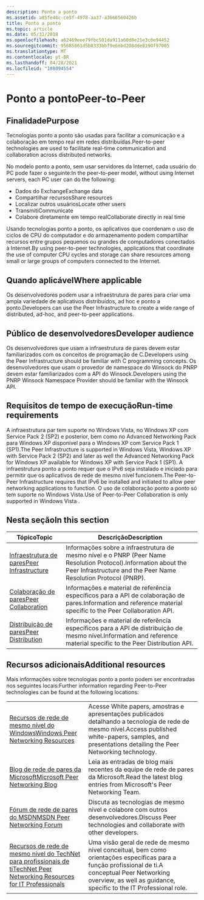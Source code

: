```yaml
---
description: Ponto a ponto
ms.assetid: a85fe46c-ce5f-4978-aa37-a3666560426b
title: Ponto a ponto
ms.topic: article
ms.date: 05/31/2018
ms.openlocfilehash: a62469eee79fbc501da911a60d8e21e3c6e94452
ms.sourcegitcommit: 95685061d5b0333bbf9e6ebd208dde8190f97005
ms.translationtype: MT
ms.contentlocale: pt-BR
ms.lasthandoff: 04/28/2021
ms.locfileid: "108094554"
---
```

# <a name="peer-to-peer"></a><span data-ttu-id="4e127-103">Ponto a ponto</span><span class="sxs-lookup"><span data-stu-id="4e127-103">Peer-to-Peer</span></span>

## <a name="purpose"></a><span data-ttu-id="4e127-104">Finalidade</span><span class="sxs-lookup"><span data-stu-id="4e127-104">Purpose</span></span>

<span data-ttu-id="4e127-105">Tecnologias ponto a ponto são usadas para facilitar a comunicação e a colaboração em tempo real em redes distribuídas.</span><span class="sxs-lookup"><span data-stu-id="4e127-105">Peer-to-peer technologies are used to facilitate real-time communication and collaboration across distributed networks.</span></span>

<span data-ttu-id="4e127-106">No modelo ponto a ponto, sem usar servidores da Internet, cada usuário do PC pode fazer o seguinte:</span><span class="sxs-lookup"><span data-stu-id="4e127-106">In the peer-to-peer model, without using Internet servers, each PC user can do the following:</span></span>

-   <span data-ttu-id="4e127-107">Dados do Exchange</span><span class="sxs-lookup"><span data-stu-id="4e127-107">Exchange data</span></span>
-   <span data-ttu-id="4e127-108">Compartilhar recursos</span><span class="sxs-lookup"><span data-stu-id="4e127-108">Share resources</span></span>
-   <span data-ttu-id="4e127-109">Localizar outros usuários</span><span class="sxs-lookup"><span data-stu-id="4e127-109">Locate other users</span></span>
-   <span data-ttu-id="4e127-110">Transmiti</span><span class="sxs-lookup"><span data-stu-id="4e127-110">Communicate</span></span>
-   <span data-ttu-id="4e127-111">Colabore diretamente em tempo real</span><span class="sxs-lookup"><span data-stu-id="4e127-111">Collaborate directly in real time</span></span>

<span data-ttu-id="4e127-112">Usando tecnologias ponto a ponto, os aplicativos que coordenam o uso de ciclos de CPU do computador e do armazenamento podem compartilhar recursos entre grupos pequenos ou grandes de computadores conectados à Internet.</span><span class="sxs-lookup"><span data-stu-id="4e127-112">By using peer-to-peer technologies, applications that coordinate the use of computer CPU cycles and storage can share resources among small or large groups of computers connected to the Internet.</span></span>

## <a name="where-applicable"></a><span data-ttu-id="4e127-113">Quando aplicável</span><span class="sxs-lookup"><span data-stu-id="4e127-113">Where applicable</span></span>

<span data-ttu-id="4e127-114">Os desenvolvedores podem usar a infraestrutura de pares para criar uma ampla variedade de aplicativos distribuídos, ad hoc e ponto a ponto.</span><span class="sxs-lookup"><span data-stu-id="4e127-114">Developers can use the Peer Infrastructure to create a wide range of distributed, ad-hoc, and peer-to-peer applications.</span></span>

## <a name="developer-audience"></a><span data-ttu-id="4e127-115">Público de desenvolvedores</span><span class="sxs-lookup"><span data-stu-id="4e127-115">Developer audience</span></span>

<span data-ttu-id="4e127-116">Os desenvolvedores que usam a infraestrutura de pares devem estar familiarizados com os conceitos de programação de C.</span><span class="sxs-lookup"><span data-stu-id="4e127-116">Developers using the Peer Infrastructure should be familiar with C programming concepts.</span></span> <span data-ttu-id="4e127-117">Os desenvolvedores que usam o provedor de namespace do Winsock do PNRP devem estar familiarizados com a API do Winsock.</span><span class="sxs-lookup"><span data-stu-id="4e127-117">Developers using the PNRP Winsock Namespace Provider should be familiar with the Winsock API.</span></span>

## <a name="run-time-requirements"></a><span data-ttu-id="4e127-118">Requisitos de tempo de execução</span><span class="sxs-lookup"><span data-stu-id="4e127-118">Run-time requirements</span></span>

<span data-ttu-id="4e127-119">A infraestrutura par tem suporte no Windows Vista, no Windows XP com Service Pack 2 (SP2) e posterior, bem como no Advanced Networking Pack para Windows XP disponível para o Windows XP com Service Pack 1 (SP1).</span><span class="sxs-lookup"><span data-stu-id="4e127-119">The Peer Infrastructure is supported in Windows Vista, Windows XP with Service Pack 2 (SP2) and later as well the Advanced Networking Pack for Windows XP available for Windows XP with Service Pack 1 (SP1).</span></span> <span data-ttu-id="4e127-120">A infraestrutura ponto a ponto requer que o IPv6 seja instalado e iniciado para permitir que os aplicativos de rede de mesmo nível funcionem.</span><span class="sxs-lookup"><span data-stu-id="4e127-120">The Peer-to-Peer Infrastructure requires that IPv6 be installed and initiated to allow peer networking applications to function.</span></span> <span data-ttu-id="4e127-121">O uso de colaboração ponto a ponto só tem suporte no Windows Vista.</span><span class="sxs-lookup"><span data-stu-id="4e127-121">Use of Peer-to-Peer Collaboration is only supported in Windows Vista .</span></span>

## <a name="in-this-section"></a><span data-ttu-id="4e127-122">Nesta seção</span><span class="sxs-lookup"><span data-stu-id="4e127-122">In this section</span></span>



| <span data-ttu-id="4e127-123">Tópico</span><span class="sxs-lookup"><span data-stu-id="4e127-123">Topic</span></span>                                                     | <span data-ttu-id="4e127-124">Descrição</span><span class="sxs-lookup"><span data-stu-id="4e127-124">Description</span></span>                                                                                         |
|-----------------------------------------------------------|-----------------------------------------------------------------------------------------------------|
| [<span data-ttu-id="4e127-125">Infraestrutura de pares</span><span class="sxs-lookup"><span data-stu-id="4e127-125">Peer Infrastructure</span></span>](peer-infrastructure.md)<br/> | <span data-ttu-id="4e127-126">Informações sobre a infraestrutura de mesmo nível e o PNRP (Peer Name Resolution Protocol).</span><span class="sxs-lookup"><span data-stu-id="4e127-126">Information about the Peer Infrastructure and the Peer Name Resolution Protocol (PNRP).</span></span> <br/> |
| [<span data-ttu-id="4e127-127">Colaboração de pares</span><span class="sxs-lookup"><span data-stu-id="4e127-127">Peer Collaboration</span></span>](peer-collaboration.md)<br/>   | <span data-ttu-id="4e127-128">Informações e material de referência específicos para a API de colaboração de pares.</span><span class="sxs-lookup"><span data-stu-id="4e127-128">Information and reference material specific to the Peer Collaboration API.</span></span><br/>               |
| [<span data-ttu-id="4e127-129">Distribuição de pares</span><span class="sxs-lookup"><span data-stu-id="4e127-129">Peer Distribution</span></span>](peer-distribution.md)<br/>     | <span data-ttu-id="4e127-130">Informações e material de referência específicos para a API de distribuição de mesmo nível.</span><span class="sxs-lookup"><span data-stu-id="4e127-130">Information and reference material specific to the Peer Distribution API.</span></span><br/>                |



 

## <a name="additional-resources"></a><span data-ttu-id="4e127-131">Recursos adicionais</span><span class="sxs-lookup"><span data-stu-id="4e127-131">Additional resources</span></span>

<span data-ttu-id="4e127-132">Mais informações sobre tecnologias ponto a ponto podem ser encontradas nos seguintes locais:</span><span class="sxs-lookup"><span data-stu-id="4e127-132">Further information regarding Peer-to-Peer technologies can be found at the following locations:</span></span>

|                                                                                                           |                                                                                                                |
|-----------------------------------------------------------------------------------------------------------|----------------------------------------------------------------------------------------------------------------|
| [<span data-ttu-id="4e127-133">Recursos de rede de mesmo nível do Windows</span><span class="sxs-lookup"><span data-stu-id="4e127-133">Windows Peer Networking Resources</span></span>](https://www.microsoft.com/p2p)                       | <span data-ttu-id="4e127-134">Acesse White papers, amostras e apresentações publicados detalhando a tecnologia de rede de mesmo nível.</span><span class="sxs-lookup"><span data-stu-id="4e127-134">Access published white-papers, samples, and presentations detailing the Peer Networking technology.</span></span><br/> |
| [<span data-ttu-id="4e127-135">Blog de rede de pares da Microsoft</span><span class="sxs-lookup"><span data-stu-id="4e127-135">Microsoft Peer Networking Blog</span></span>](/archive/blogs/p2p/)                          | <span data-ttu-id="4e127-136">Leia as entradas de blog mais recentes da equipe de rede de pares da Microsoft.</span><span class="sxs-lookup"><span data-stu-id="4e127-136">Read the latest blog entries from Microsoft's Peer Networking Team.</span></span><br/>                                 |
| [<span data-ttu-id="4e127-137">Fórum de rede de pares do MSDN</span><span class="sxs-lookup"><span data-stu-id="4e127-137">MSDN Peer Networking Forum</span></span>](https://social.msdn.microsoft.com/forums/peertopeer/threads/)                              | <span data-ttu-id="4e127-138">Discuta as tecnologias de mesmo nível e colabore com outros desenvolvedores.</span><span class="sxs-lookup"><span data-stu-id="4e127-138">Discuss Peer technologies and collaborate with other developers.</span></span><br/>                                    |
| [<span data-ttu-id="4e127-139">Recursos de rede de mesmo nível do TechNet para profissionais de ti</span><span class="sxs-lookup"><span data-stu-id="4e127-139">TechNet Peer Networking Resources for IT Professionals</span></span>](https://technet.microsoft.com/library/bb742623.aspx) | <span data-ttu-id="4e127-140">Uma visão geral de rede de mesmo nível conceitual, bem como orientações específicas para a função profissional de ti.</span><span class="sxs-lookup"><span data-stu-id="4e127-140">A conceptual Peer Networking overview, as well as guidance, specific to the IT Professional role.</span></span> <br/>  |



 

 

